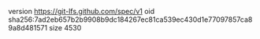 version https://git-lfs.github.com/spec/v1
oid sha256:7ad2eb657b2b9908b9dc184267ec81ca539ec430d1e77097857ca89a8d481571
size 4530
